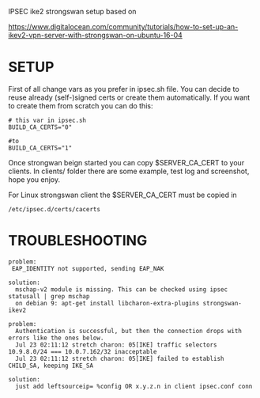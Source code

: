 IPSEC ike2 strongswan setup based on 

https://www.digitalocean.com/community/tutorials/how-to-set-up-an-ikev2-vpn-server-with-strongswan-on-ubuntu-16-04


SETUP
=====

First of all change vars as you prefer in ipsec.sh file.
You can decide to reuse already (self-)signed certs or create them automatically.
If you want to create them from scratch you can do this:

````
# this var in ipsec.sh
BUILD_CA_CERTS="0"

#to
BUILD_CA_CERTS="1"
````

Once strongwan beign started you can copy $SERVER_CA_CERT to your clients.
In clients/ folder there are some example, test log and screenshot, hope you enjoy.

For Linux strongswan client the $SERVER_CA_CERT must be copied in

````
/etc/ipsec.d/certs/cacerts
````


TROUBLESHOOTING
===============

````
problem:
 EAP_IDENTITY not supported, sending EAP_NAK
 
solution:
  mschap-v2 module is missing. This can be checked using ipsec statusall | grep mschap
  on debian 9: apt-get install libcharon-extra-plugins strongswan-ikev2

````

````
problem:
  Authentication is successful, but then the connection drops with errors like the ones below.
  Jul 23 02:11:12 stretch charon: 05[IKE] traffic selectors 10.9.8.0/24 === 10.0.7.162/32 inacceptable
  Jul 23 02:11:12 stretch charon: 05[IKE] failed to establish CHILD_SA, keeping IKE_SA

solution:
  just add leftsourceip= %config OR x.y.z.n in client ipsec.conf conn
````

